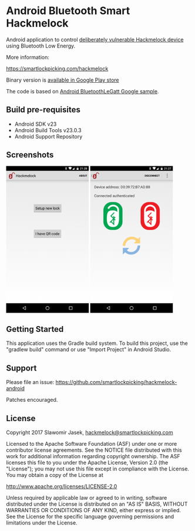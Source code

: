 
Android Bluetooth Smart Hackmelock
===================================

Android application to control [deliberately vulnerable Hackmelock device][1] using Bluetooth Low Energy.

More information:

https://smartlockpicking.com/hackmelock

Binary version is [available in Google Play store][2]

The code is based on [Android BluetoothLeGatt Google sample][3].

[1]:https://github.com/smartlockpicking/hackmelock-device
[2]:https://play.google.com/store/apps/details?id=com.smartlockpicking.hackmelock
[3]:https://github.com/googlesamples/android-BluetoothLeGatt


Build pre-requisites
---------------------

- Android SDK v23
- Android Build Tools v23.0.3
- Android Support Repository

Screenshots
-------------

<img src="screenshots/1-main.png" height="400" alt="Screenshot"/> <img src="screenshots/2-detail.png" height="400" alt="Screenshot"/> 

Getting Started
---------------

This application uses the Gradle build system. To build this project, use the
"gradlew build" command or use "Import Project" in Android Studio.

Support
-------

Please file an issue:
https://github.com/smartlockpicking/hackmelock-android

Patches encouraged.

License
-------

Copyright 2017 Slawomir Jasek, hackmelock@smartlockpicking.com

Licensed to the Apache Software Foundation (ASF) under one or more contributor
license agreements.  See the NOTICE file distributed with this work for
additional information regarding copyright ownership.  The ASF licenses this
file to you under the Apache License, Version 2.0 (the "License"); you may not
use this file except in compliance with the License.  You may obtain a copy of
the License at

http://www.apache.org/licenses/LICENSE-2.0

Unless required by applicable law or agreed to in writing, software
distributed under the License is distributed on an "AS IS" BASIS, WITHOUT
WARRANTIES OR CONDITIONS OF ANY KIND, either express or implied.  See the
License for the specific language governing permissions and limitations under
the License.
